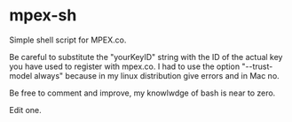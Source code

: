 mpex-sh
=======

Simple shell script for MPEX.co.

Be careful to substitute the "yourKeyID" string with the ID of the actual key you have used to register with mpex.co.
I had to use the option "--trust-model always" because in my linux distribution give errors and in Mac no.

Be free to comment and improve, my knowlwdge of bash is near to zero.

Edit one.
